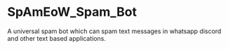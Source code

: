 # SpAmEoW_Spam_Bot
A universal spam bot which can spam text messages in whatsapp discord and other text based applications. 
